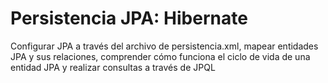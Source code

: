 # Persistencia JPA: Hibernate

Configurar JPA a través del archivo de persistencia.xml, mapear entidades JPA y sus relaciones, comprender cómo funciona el ciclo de vida de una entidad JPA y realizar consultas a través de JPQL
